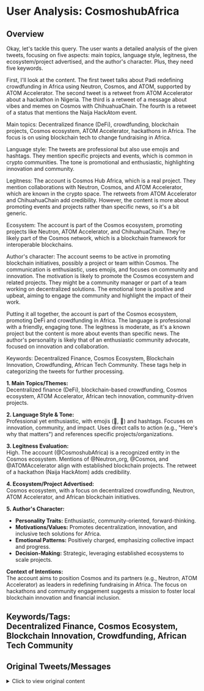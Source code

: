 # User Analysis: CosmoshubAfrica

## Overview

<think>
Okay, let's tackle this query. The user wants a detailed analysis of the given tweets, focusing on five aspects: main topics, language style, legitness, the ecosystem/project advertised, and the author's character. Plus, they need five keywords.

First, I'll look at the content. The first tweet talks about Padi redefining crowdfunding in Africa using Neutron, Cosmos, and ATOM, supported by ATOM Accelerator. The second tweet is a retweet from ATOM Accelerator about a hackathon in Nigeria. The third is a retweet of a message about vibes and memes on Cosmos with ChihuahuaChain. The fourth is a retweet of a status that mentions the Naija HackAtom event.

Main topics: Decentralized finance (DeFi), crowdfunding, blockchain projects, Cosmos ecosystem, ATOM Accelerator, hackathons in Africa. The focus is on using blockchain tech to change fundraising in Africa.

Language style: The tweets are professional but also use emojis and hashtags. They mention specific projects and events, which is common in crypto communities. The tone is promotional and enthusiastic, highlighting innovation and community.

Legitness: The account is Cosmos Hub Africa, which is a real project. They mention collaborations with Neutron, Cosmos, and ATOM Accelerator, which are known in the crypto space. The retweets from ATOM Accelerator and ChihuahuaChain add credibility. However, the content is more about promoting events and projects rather than specific news, so it's a bit generic.

Ecosystem: The account is part of the Cosmos ecosystem, promoting projects like Neutron, ATOM Accelerator, and ChihuahuaChain. They're likely part of the Cosmos network, which is a blockchain framework for interoperable blockchains.

Author's character: The account seems to be active in promoting blockchain initiatives, possibly a project or team within Cosmos. The communication is enthusiastic, uses emojis, and focuses on community and innovation. The motivation is likely to promote the Cosmos ecosystem and related projects. They might be a community manager or part of a team working on decentralized solutions. The emotional tone is positive and upbeat, aiming to engage the community and highlight the impact of their work.

Putting it all together, the account is part of the Cosmos ecosystem, promoting DeFi and crowdfunding in Africa. The language is professional with a friendly, engaging tone. The legitness is moderate, as it's a known project but the content is more about events than specific news. The author's personality is likely that of an enthusiastic community advocate, focused on innovation and collaboration.

Keywords: Decentralized Finance, Cosmos Ecosystem, Blockchain Innovation, Crowdfunding, African Tech Community. These tags help in categorizing the tweets for further processing.
</think>

**1. Main Topics/Themes:**  
Decentralized finance (DeFi), blockchain-based crowdfunding, Cosmos ecosystem, ATOM Accelerator, African tech innovation, community-driven projects.  

**2. Language Style & Tone:**  
Professional yet enthusiastic, with emojis (🧠, 🚀) and hashtags. Focuses on innovation, community, and impact. Uses direct calls to action (e.g., "Here's why that matters") and references specific projects/organizations.  

**3. Legitness Evaluation:**  
High. The account (@CosmoshubAfrica) is a recognized entity in the Cosmos ecosystem. Mentions of @Neutron_org, @Cosmos, and @ATOMAccelerator align with established blockchain projects. The retweet of a hackathon (Naija HackAtom) adds credibility.  

**4. Ecosystem/Project Advertised:**  
Cosmos ecosystem, with a focus on decentralized crowdfunding, Neutron, ATOM Accelerator, and African blockchain initiatives.  

**5. Author's Character:**  
- **Personality Traits:** Enthusiastic, community-oriented, forward-thinking.  
- **Motivations/Values:** Promotes decentralization, innovation, and inclusive tech solutions for Africa.  
- **Emotional Patterns:** Positively charged, emphasizing collective impact and progress.  
- **Decision-Making:** Strategic, leveraging established ecosystems to scale projects.  

**Context of Intentions:**  
The account aims to position Cosmos and its partners (e.g., Neutron, ATOM Accelerator) as leaders in redefining fundraising in Africa. The focus on hackathons and community engagement suggests a mission to foster local blockchain innovation and financial inclusion.  

**Keywords/Tags:**  
Decentralized Finance, Cosmos Ecosystem, Blockchain Innovation, Crowdfunding, African Tech Community
---
## Original Tweets/Messages

<details>
<summary>Click to view original content</summary>

| Type | Content |
|------|---------|
| messages | Decentralizing Opportunity: How Padi is Redefining Crowdfunding in Africa using @Neutron_org, @Cosmos, and ATOM, supported by @ATOMAccelerator. 

Forget just "donating crypto. Padi is changing the power dynamic in fundraising for good. Here's why that matters: 

Let's dive in 🧵 https://t.co/ZpMqwtYNH8 |
| tweets | "{\"bookmarkCount\":0,\"conversationId\":\"1916876139315810360\",\"hashtags\":[],\"id\":\"1916876139315810360\",\"isQuoted\":true,\"isRetweet\":false,\"language\":\"en\",\"likes\":8,\"name\":\"Cosmos Hub Africa ⚛️\",\"mentions\":[{\"id_str\":\"1428411676206972936\",\"name\":\"Chihuahua ($HUAHUA)\",\"screen_name\":\"ChihuahuaChain\",\"indices\":[42,57]}],\"permanentUrl\":\"https://x.com/CosmoshubAfrica/status/1916876139315810360\",\"photos\":[],\"poll\":null,\"quotedStatus\":{\"bookmarkCount\":24,\"conversationId\":\"1916813737085853984\",\"hashtags\":[],\"id\":\"1916813737085853984\",\"isQuoted\":false,\"isRetweet\":false,\"language\":\"zxx\",\"likes\":88,\"name\":\"Chihuahua ($HUAHUA)\",\"mentions\":[],\"permanentUrl\":\"https://x.com/ChihuahuaChain/status/1916813737085853984\",\"photos\":[],\"poll\":null,\"quotes\":4,\"replies\":13,\"retweets\":43,\"text\":\"https://t.co/dKXB27dvo5\",\"thread\":[],\"timeParsed\":\"2025-04-28T11:16:22.000Z\",\"timestamp\":1745838982,\"urls\":[{\"display_url\":\"x.com/i/article/1916…\",\"expanded_url\":\"http://x.com/i/article/1916806159937290240\",\"url\":\"https://t.co/dKXB27dvo5\",\"indices\":[0,23]}],\"userId\":\"1428411676206972936\",\"username\":\"ChihuahuaChain\",\"videos\":[],\"views\":2573},\"quotedStatusId\":\"1916813737085853984\",\"quotes\":0,\"replies\":0,\"retweets\":2,\"text\":\"just vibes and memes on Cosmos powered by @ChihuahuaChain\",\"thread\":[],\"timeParsed\":\"2025-04-28T15:24:20.000Z\",\"timestamp\":1745853860,\"urls\":[],\"userId\":\"1854157177193451520\",\"username\":\"CosmoshubAfrica\",\"videos\":[],\"views\":74}" |
| messages | just vibes and memes on Cosmos powered by @ChihuahuaChain |
| messages | RT @ATOMAccelerator: 1/  🇳🇬 6 Nigerian cities. 500+ builders. 160+ hackers. 57 project submissions.

@CosmoshubAfrica’s Naija HackAtom didn… |

</details>
